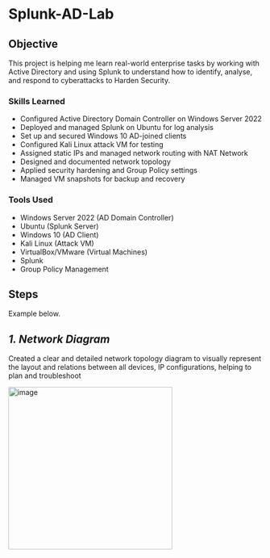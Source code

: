# Splunk-AD-Lab

## Objective

This project is helping me learn real-world enterprise tasks by working with Active Directory and using Splunk to understand how to identify, analyse, and respond to cyberattacks to Harden Security.

### Skills Learned

- Configured Active Directory Domain Controller on Windows Server 2022
- Deployed and managed Splunk on Ubuntu for log analysis
- Set up and secured Windows 10 AD-joined clients
- Configured Kali Linux attack VM for testing
- Assigned static IPs and managed network routing with NAT Network
- Designed and documented network topology
- Applied security hardening and Group Policy settings
- Managed VM snapshots for backup and recovery

### Tools Used

- Windows Server 2022 (AD Domain Controller)  
- Ubuntu (Splunk Server)  
- Windows 10 (AD Client)  
- Kali Linux (Attack VM)  
- VirtualBox/VMware (Virtual Machines)  
- Splunk  
- Group Policy Management  

## Steps

Example below.

## *1. Network Diagram*
Created a clear and detailed network topology diagram to visually represent the layout and relations between all devices, IP configurations, helping to plan and troubleshoot 

<img src="https://github.com/user-attachments/assets/748cc054-3814-4294-a700-1ee9c8b468dc" width="325" height="322" alt="image" />

